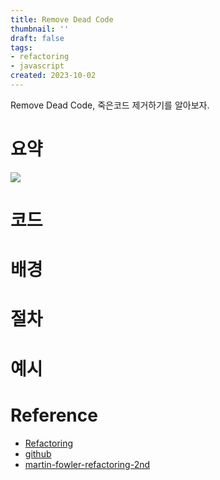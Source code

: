 ```yaml
---
title: Remove Dead Code
thumbnail: ''
draft: false
tags:
- refactoring
- javascript
created: 2023-10-02
---
```


Remove Dead Code, 죽은코드 제거하기를 알아보자.

# 요약

![](Refactoring_42_RemoveDeadCode_0.png)

# 코드

# 배경

# 절차

# 예시

# Reference

* [Refactoring](https://product.kyobobook.co.kr/detail/S000001810241)
* [github](https://github.com/WegraLee/Refactoring)
* [martin-fowler-refactoring-2nd](https://github.com/wickedwukong/martin-fowler-refactoring-2nd)
